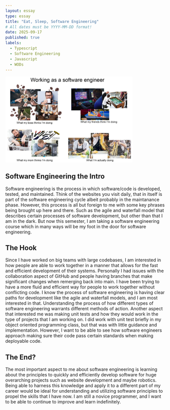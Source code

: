 ```yaml
---
layout: essay
type: essay
title: "Eat, Sleep, Software Engineering"
# All dates must be YYYY-MM-DD format!
date: 2025-09-17
published: true
labels:
  - Typescript
  - Software Engineering
  - Javascript
  - WODs
---
```


<img width="400px" class="rounded float-start pe-4" src="../img/software.png">

## Software Engineering the Intro

Software engineering is the process in which software/code is developed, tested, and maintained. Think of the websites you visit daily, that in itself is part of the software engineering cycle albeit probably in the maintanance phase. However, this process is all but foreign to me with some key phrases being brought up here and there. Such as the agile and waterfall model that describes certain processes of software development, but other than that I am in the dark. But now this semester, I am taking a software engineering course which in many ways will be my foot in the door for software engineering.

## The Hook

Since I have worked on big teams with large codebases, I am interested in how people are able to work together in a manner that allows for the fast and efficient development of their systems. Personally I had issues with the collaboration aspect of GitHub and people having branches that make significant changes when remerging back into main. I have been trying to have a more fluid and efficient way for people to work together without conflicting code. I know the process of software engineering is having clear paths for development like the agile and waterfall models, and I am most interested in that. Understanding the process of how different types of software engineering warrants different methods of action. Another aspect that interested me was making unit tests and how they would work in the type of projects that I am working on. I did work with unit test briefly in my object oriented programming class, but that was with little guidance and implementation. However, I want to be able to see how software engineers approach making sure their code pass certain standards when making deployable code. 

## The End?

The most important aspect to me about software engineering is learning about the principles to quickly and efficiently develop software for huge overarching projects such as website development and maybe robotics. Being able to harness this knowledge and apply it to a different part of my career would be ideal for understanding and utilizing software principles to propel the skills that I have now. I am still a novice programmer, and I want to be able to continue to improve and learn indefinitely.
